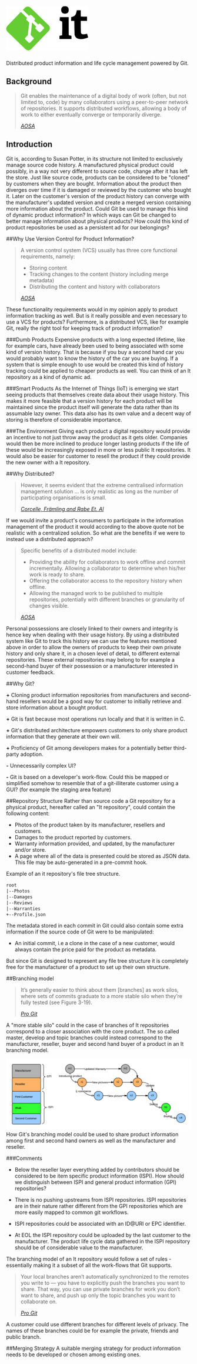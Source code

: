 ![(G)It](it.png)
====

Distributed product information and life cycle management powered by Git.

## Background
>Git enables the maintenance of a digital body of work (often, but not limited to, code) by many collaborators using a peer-to-peer network of repositories. It supports distributed workflows, allowing a body of work to either eventually converge or temporarily diverge.
>
>[*AOSA*][aosa]

## Introduction
Git is, according to Susan Potter, in its structure not limited to exclusively manage source code history. A manufactured physical product could possibly, in a way not very different to source code, change after it has left the store. Just like source code, products can be considered to be "cloned" by customers when they are bought. Information about the product then diverges over time if it is damaged or reviewed by the customer who bought it. Later on the customer's version of the product history can converge with the manufacturer's updated version and create a merged version containing more information about the product. Could Git be used to manage this kind of dynamic product information? In which ways can Git be changed to better manage information about physical products? How could this kind of product repositories be used as a persistent ad for our belongings?

##Why Use Version Control for Product Information?
>A version control system (VCS) usually has three core functional requirements, namely:
>
> - Storing content
> - Tracking changes to the content (history including merge metadata)
> - Distributing the content and history with collaborators
>
> [*AOSA*][aosa]

These functionality requirements would in my opinion apply to product information tracking as well. But is it really possible and even necessary to use a VCS for products? Furthermore, is a distributed VCS, like for example Git, really the right tool for keeping track of product information?

###Dumb Products
Expensive products with a long expected lifetime, like for example cars, have already been used to being associated with some kind of version history. That is because if you buy a second hand car you would probably want to know the history of the car you are buying. If a system that is simple enough to use would be created this kind of history tracking could be applied to cheaper products as well. You can think of an It repository as a kind of dynamic ad. 

###Smart Products
As the Internet of Things (IoT) is emerging we start seeing products that themselves create data about their usage history. This makes it more feasible that a version history for each product will be maintained since the product itself will generate the data rather than its assumable lazy owner. This data also has its own value and a decent way of storing is therefore of considerable importance. 

###The Environment
Giving each product a digital repository would provide an incentive to not just throw away the product as it gets older. Companies would then be more inclined to produce longer lasting products if the life of these would be increasingly exposed in more or less public It repositories. It would also be easier for customer to resell the product if they could provide the new owner with a It repository. 

##Why Distributed?

> However, it seems evident that the extreme centralised information management 
solution ... is only realistic as long as the number of participating 
organisations is small.
>
>[*Corcelle, Främling and Rabe Et. Al*][framling]

If we would invite a product's consumers to participate in the information management of the product it would according to the above quote not be realistic with a centralized solution. So what are the benefits if we were to instead use a distributed approach?

>Specific benefits of a distributed model include:
>
> - Providing the ability for collaborators to work offline and commit incrementally.
Allowing a collaborator to determine when his/her work is ready to share.
> - Offering the collaborator access to the repository history when offline.
> - Allowing the managed work to be published to multiple repositories, potentially with different branches or granularity of changes visible.
>
>[*AOSA*][aosa]

Personal possessions are closely linked to their owners and integrity is hence key when dealing with their usage history. By using a distributed system like Git to track this history we can use the features mentioned above in order to allow the owners of products to keep their own private history and only share it, in a chosen level of detail, to different external repositories. These external repositories may belong to for example a second-hand buyer of their possession or a manufacturer interested in customer feedback. 

##Why Git?

**+** 
Cloning product information repositories from manufacturers and second-hand resellers would be a good way for customer to initially retrieve and store information about a bought product.

**+** 
Git is fast because most operations run locally and that it is written in C.
 
**+**
Git's distributed architecture empowers customers to only share product information that they generate at their own will.

**+**
Proficiency of Git among developers makes for a potentially better third-party adoption.

**-**
Unnecessarily complex UI?

**-**
Git is based on a developer's work-flow. Could this be mapped or simplified somehow to resemble that of a git-illiterate customer using a GUI? (for example the staging area feature)

##Repository Structure
Rather than source code a Git repository for a physical product, hereafter called an "It repository", could contain the following content:

- Photos of the product taken by its manufacturer, resellers and customers.
- Damages to the product reported by customers.
- Warranty information provided, and updated, by the manufacturer and/or store.
- A page where all of the data is presented could be stored as JSON data. This file may be auto-generated in a pre-commit hook.

Example of an it repository's file tree structure.

	root  
	|--Photos  
	|--Damages  
	|--Reviews
	|--Warranties   
	+--Profile.json

The metadata stored in each commit in Git could also contain some extra information if the source code of Git were to be manipulated:

- An initial commit, i.e a clone in the case of a new customer, would always contain the price paid for the product as metadata.

But since Git is designed to represent any file tree structure it is completely free for the manufacturer of a product to set up their own structure. 

##Branching model

>It’s generally easier to think about them [branches] as work silos, where sets of commits graduate to a more stable silo when they’re fully tested (see Figure 3-19).
>
>[*Pro Git*][progit]

A "more stable silo" could in the case of branches of It repositories correspond to  a closer association with the core product. The so called master, develop and topic branches could instead correspond to the manufacturer, reseller, buyer and second hand buyer of a product in an It branching model. 

![it branching example](itBranching.png)
How Git's branching model could be used to share product information among first and second hand owners as well as the manufacturer and reseller.

###Comments

- Below the reseller layer everything added by contributors should be considered to be item specific product information (ISPI). How should we distinguish between ISPI and general product information (GPI) repositories?

- There is no pushing upstreams from ISPI repositories. ISPI repositories are in their nature rather different from the GPI repositories which are more easily mapped to common git workflows.

- ISPI repositories could be associated with an ID@URI or EPC identifier.

- At EOL the ISPI repository could be uploaded by the last customer to the manufacturer. The product life cycle data gathered in the ISPI repository should be of considerable value to the manufacturer. 



The branching model of an It repository would follow a set of rules - essentially making it a subset of all the work-flows that Git supports. 

>Your local branches aren’t automatically synchronized to the remotes you write to — you have to explicitly push the branches you want to share. That way, you can use private branches for work you don’t want to share, and push up only the topic branches you want to collaborate on.
>
>[*Pro Git*][progit]

A customer could use different branches for different levels of privacy. The names of these branches could be for example the private, friends and public branch.


##Merging Strategy
A suitable merging strategy for product information needs to be developed or chosen among existing ones.  


[framling]: http://www.cs.hut.fi/~framling/Publications/PLM_07_CorcelleFramlingRabeEtAl.pdf
	"Assessment of item-specific information management approaches in the area of heavy load vehicles. "
[aosa]: http://aosabook.org/en/git.html
    "the Architecture of Open Source Software Applications - vol 2"
[progit]: http://git-scm.com/book/en/
    "Pro Git"






